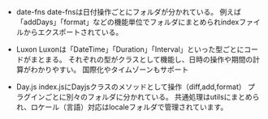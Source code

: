 - date-fns
  date-fnsは日付操作ごとにフォルダが分かれている。
  例えば「addDays」「format」などの機能単位でフォルダにまとめられindexファイルからエクスポートされている。

- Luxon
  Luxonは「DateTime」「Duration」「Interval」といった型ごとにコードがまとまる。
  それぞれの型がクラスとして機能し、日時の操作や期間の計算がわかりやすい。
  国際化やタイムゾーンもサポート

- Day.js
  index.jsにDayjsクラスのメソッドとして操作（diff,add,format）
  プラグインごとに別々のフォルダに分かれている。
  共通処理はutilsにまとめられ、ロケール（言語）対応はlocaleフォルダで管理されています。
